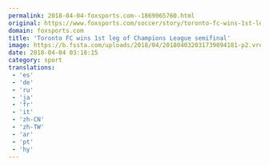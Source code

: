 ```yaml
---
permalink: 2018-04-04-foxsports.com--1869065760.html
original: https://www.foxsports.com/soccer/story/toronto-fc-wins-1st-leg-of-champions-league-semifinal-040318
domain: foxsports.com
title: 'Toronto FC wins 1st leg of Champions League semifinal'
image: https://b.fssta.com/uploads/2018/04/201804032031739094181-p2.vresize.1200.630.high.19.jpeg
date: 2018-04-04 03:18:15
category: sport
translations: 
 - 'es'
 - 'de'
 - 'ru'
 - 'ja'
 - 'fr'
 - 'it'
 - 'zh-CN'
 - 'zh-TW'
 - 'ar'
 - 'pt'
 - 'hy'
---
```



